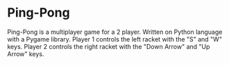 # Ping-Pong

Ping-Pong is a multiplayer game for a 2 player.
Written on Python language with a Pygame library.
Player 1 controls the left racket with the "S" and "W" keys. Player 2 controls the right racket with the "Down Arrow" and "Up Arrow" keys.
